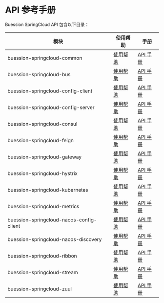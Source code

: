 # API 参考手册


Buession SpringCloud API 包含以下目录：


|  模块                                     | 使用帮助                                 | 手册                                                                         |
|  ----                                    | ----                                    | ----                                 										   |
| buession-springcloud-common              | [使用帮助](common/index.md)              | [API 手册](https://javadoc.io/static/com.buession.springcloud/buession-springcloud-common/2.2.0/)        |
| buession-springcloud-bus                 | [使用帮助](common/index.md)              | [API 手册](https://javadoc.io/static/com.buession.springcloud/buession-springcloud-bus/2.2.0/)        |
| buession-springcloud-config-client       | [使用帮助](config-client/index.md)       | [API 手册](https://javadoc.io/static/com.buession.springcloud/buession-springcloud-config-client/2.2.0/)        |
| buession-springcloud-config-server       | [使用帮助](config-server/index.md)       | [API 手册](https://javadoc.io/static/com.buession.springcloud/buession-springcloud-config-server/2.2.0/)        |
| buession-springcloud-consul              | [使用帮助](consul/index.md)              | [API 手册](https://javadoc.io/static/com.buession.springcloud/buession-springcloud-consul/2.2.0/)        |
| buession-springcloud-feign               | [使用帮助](feign/index.md)               | [API 手册](https://javadoc.io/static/com.buession.springcloud/buession-springcloud-feign/2.2.0/)        |
| buession-springcloud-gateway             | [使用帮助](gateway/index.md)             | [API 手册](https://javadoc.io/static/com.buession.springcloud/buession-springcloud-gateway/2.2.0/)        |
| buession-springcloud-hystrix             | [使用帮助](hystrix/index.md)             | [API 手册](https://javadoc.io/static/com.buession.springcloud/buession-springcloud-hystrix/2.2.0/)        |
| buession-springcloud-kubernetes          | [使用帮助](kubernetes/index.md)          | [API 手册](https://javadoc.io/static/com.buession.springcloud/buession-springcloud-kubernetes/2.2.0/)        |
| buession-springcloud-metrics             | [使用帮助](metrics/index.md)             | [API 手册](https://javadoc.io/static/com.buession.springcloud/buession-springcloud-metrics/2.2.0/)        |
| buession-springcloud-nacos-config-client | [使用帮助](nacos-config-client/index.md) | [API 手册](https://javadoc.io/static/com.buession.springcloud/buession-springcloud-nacos-config-client/2.2.0/)        |
| buession-springcloud-nacos-discovery     | [使用帮助](nacos-discovery/index.md)     | [API 手册](https://javadoc.io/static/com.buession.springcloud/buession-springcloud-nacos-discovery/2.2.0/)        |
| buession-springcloud-ribbon              | [使用帮助](ribbon/index.md)              | [API 手册](https://javadoc.io/static/com.buession.springcloud/buession-springcloud-ribbon/2.2.0/)        |
| buession-springcloud-stream              | [使用帮助](stream/index.md)              | [API 手册](https://javadoc.io/static/com.buession.springcloud/buession-springcloud-stream/2.2.0/)        |
| buession-springcloud-zuul                | [使用帮助](zuul/index.md)                | [API 手册](https://javadoc.io/static/com.buession.springcloud/buession-springcloud-zuul/2.2.0/)        |